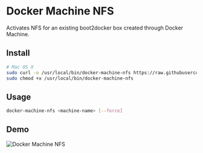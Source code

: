 # Docker Machine NFS

Activates NFS for an existing boot2docker box created through Docker Machine. 

## Install

```sh
# Mac OS X
sudo curl -o /usr/local/bin/docker-machine-nfs https://raw.githubusercontent.com/adlogix/docker-machine-nfs/master/docker-machine-nfs.sh && \
sudo chmod +x /usr/local/bin/docker-machine-nfs 
```

## Usage

```sh
docker-machine-nfs <machine-name> [--force]
```

## Demo

![Docker Machine NFS](https://raw.githubusercontent.com/adlogix/docker-machine-nfs/master/readme_image.gif)
